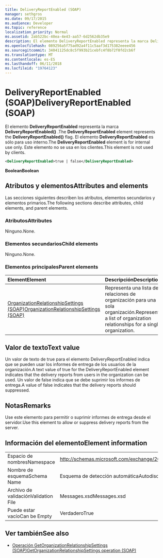 ```yaml
---
title: DeliveryReportEnabled (SOAP)
manager: sethgros
ms.date: 09/17/2015
ms.audience: Developer
ms.topic: reference
localization_priority: Normal
ms.assetid: 2ab522bc-40ea-4e43-aa57-6d2562db35e9
description: El elemento DeliveryReportEnabled representa la marca DeliveryReportEnabled(). El elemento DeliveryReportEnabled es sólo para uso interno. Este elemento no se usa en los clientes.
ms.openlocfilehash: 089256a5f75ad92a4f11c5aaf3d175382eeee456
ms.sourcegitcommit: 34041125dc8c5f993b21cebfc4f8b72f0fd2cb6f
ms.translationtype: MT
ms.contentlocale: es-ES
ms.lasthandoff: 06/11/2018
ms.locfileid: "19764123"
---
```

# <a name="deliveryreportenabled-soap"></a><span data-ttu-id="18bab-105">DeliveryReportEnabled (SOAP)</span><span class="sxs-lookup"><span data-stu-id="18bab-105">DeliveryReportEnabled (SOAP)</span></span>

<span data-ttu-id="18bab-106">El elemento **DeliveryReportEnabled** representa la marca **DeliveryReportEnabled()** .</span><span class="sxs-lookup"><span data-stu-id="18bab-106">The **DeliveryReportEnabled** element represents the **DeliveryReportEnabled()** flag.</span></span> <span data-ttu-id="18bab-107">El elemento **DeliveryReportEnabled** es sólo para uso interno.</span><span class="sxs-lookup"><span data-stu-id="18bab-107">The **DeliveryReportEnabled** element is for internal use only.</span></span> <span data-ttu-id="18bab-108">Este elemento no se usa en los clientes.</span><span class="sxs-lookup"><span data-stu-id="18bab-108">This element is not used by clients.</span></span> 
  
```XML
<DeliveryReportEnabled>true | false</DeliveryReportEnabled>
```

 <span data-ttu-id="18bab-109">**Boolean**</span><span class="sxs-lookup"><span data-stu-id="18bab-109">**Boolean**</span></span>
## <a name="attributes-and-elements"></a><span data-ttu-id="18bab-110">Atributos y elementos</span><span class="sxs-lookup"><span data-stu-id="18bab-110">Attributes and elements</span></span>

<span data-ttu-id="18bab-111">Las secciones siguientes describen los atributos, elementos secundarios y elementos primarios.</span><span class="sxs-lookup"><span data-stu-id="18bab-111">The following sections describe attributes, child elements, and parent elements.</span></span>
  
### <a name="attributes"></a><span data-ttu-id="18bab-112">Atributos</span><span class="sxs-lookup"><span data-stu-id="18bab-112">Attributes</span></span>

<span data-ttu-id="18bab-113">Ninguno.</span><span class="sxs-lookup"><span data-stu-id="18bab-113">None.</span></span>
  
### <a name="child-elements"></a><span data-ttu-id="18bab-114">Elementos secundarios</span><span class="sxs-lookup"><span data-stu-id="18bab-114">Child elements</span></span>

<span data-ttu-id="18bab-115">Ninguno.</span><span class="sxs-lookup"><span data-stu-id="18bab-115">None.</span></span>
  
### <a name="parent-elements"></a><span data-ttu-id="18bab-116">Elementos principales</span><span class="sxs-lookup"><span data-stu-id="18bab-116">Parent elements</span></span>

|<span data-ttu-id="18bab-117">**Element**</span><span class="sxs-lookup"><span data-stu-id="18bab-117">**Element**</span></span>|<span data-ttu-id="18bab-118">**Descripción**</span><span class="sxs-lookup"><span data-stu-id="18bab-118">**Description**</span></span>|
|:-----|:-----|
|[<span data-ttu-id="18bab-119">OrganizationRelationshipSettings (SOAP)</span><span class="sxs-lookup"><span data-stu-id="18bab-119">OrganizationRelationshipSettings (SOAP)</span></span>](organizationrelationshipsettings-soap.md) <br/> |<span data-ttu-id="18bab-120">Representa una lista de relaciones de organización para una sola organización.</span><span class="sxs-lookup"><span data-stu-id="18bab-120">Represents a list of organization relationships for a single organization.</span></span>  <br/> |
   
## <a name="text-value"></a><span data-ttu-id="18bab-121">Valor de texto</span><span class="sxs-lookup"><span data-stu-id="18bab-121">Text value</span></span>

<span data-ttu-id="18bab-122">Un valor de texto de true para el elemento DeliveryReportEnabled indica que se pueden usar los informes de entrega de los usuarios de la organización.</span><span class="sxs-lookup"><span data-stu-id="18bab-122">A text value of true for the DeliveryReportEnabled element indicates that the delivery reports from users in the organization can be used.</span></span> <span data-ttu-id="18bab-123">Un valor de false indica que se debe suprimir los informes de entrega.</span><span class="sxs-lookup"><span data-stu-id="18bab-123">A value of false indicates that the delivery reports should suppressed.</span></span>
  
## <a name="remarks"></a><span data-ttu-id="18bab-124">Notas</span><span class="sxs-lookup"><span data-stu-id="18bab-124">Remarks</span></span>

<span data-ttu-id="18bab-125">Use este elemento para permitir o suprimir informes de entrega desde el servidor.</span><span class="sxs-lookup"><span data-stu-id="18bab-125">Use this element to allow or suppress delivery reports from the server.</span></span>
  
## <a name="element-information"></a><span data-ttu-id="18bab-126">Información del elemento</span><span class="sxs-lookup"><span data-stu-id="18bab-126">Element information</span></span>

|||
|:-----|:-----|
|<span data-ttu-id="18bab-127">Espacio de nombres</span><span class="sxs-lookup"><span data-stu-id="18bab-127">Namespace</span></span>  <br/> |http://schemas.microsoft.com/exchange/2010/Autodiscover  <br/> |
|<span data-ttu-id="18bab-128">Nombre de esquema</span><span class="sxs-lookup"><span data-stu-id="18bab-128">Schema Name</span></span>  <br/> |<span data-ttu-id="18bab-129">Esquema de detección automática</span><span class="sxs-lookup"><span data-stu-id="18bab-129">Autodiscover schema</span></span>  <br/> |
|<span data-ttu-id="18bab-130">Archivo de validación</span><span class="sxs-lookup"><span data-stu-id="18bab-130">Validation File</span></span>  <br/> |<span data-ttu-id="18bab-131">Messages.xsd</span><span class="sxs-lookup"><span data-stu-id="18bab-131">Messages.xsd</span></span>  <br/> |
|<span data-ttu-id="18bab-132">Puede estar vacío</span><span class="sxs-lookup"><span data-stu-id="18bab-132">Can be Empty</span></span>  <br/> |<span data-ttu-id="18bab-133">Verdadero</span><span class="sxs-lookup"><span data-stu-id="18bab-133">True</span></span>  <br/> |
   
## <a name="see-also"></a><span data-ttu-id="18bab-134">Ver también</span><span class="sxs-lookup"><span data-stu-id="18bab-134">See also</span></span>

- [<span data-ttu-id="18bab-135">Operación GetOrganizationRelationshipSettings (SOAP)</span><span class="sxs-lookup"><span data-stu-id="18bab-135">GetOrganizationRelationshipSettings operation (SOAP)</span></span>](getorganizationrelationshipsettings-operation-soap.md)

